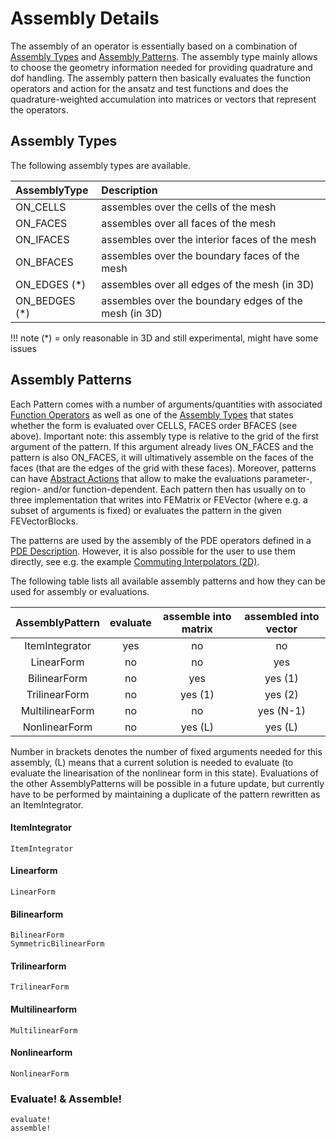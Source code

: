 
# Assembly Details

The assembly of an operator is essentially based on a combination of [Assembly Types](@ref) and [Assembly Patterns](@ref). The assembly type mainly allows to choose the geometry information needed for providing quadrature and dof handling. The assembly pattern then basically evaluates the
function operators and action for the ansatz and test functions and does the quadrature-weighted accumulation into matrices or vectors that represent the operators.


## Assembly Types

The following assembly types are available.

| AssemblyType     | Description                                           |
| :--------------- | :---------------------------------------------------- |
| ON_CELLS         | assembles over the cells of the mesh                  |
| ON_FACES         | assembles over all faces of the mesh                  |
| ON_IFACES        | assembles over the interior faces of the mesh         |
| ON_BFACES        | assembles over the boundary faces of the mesh         |
| ON_EDGES (*)     | assembles over all edges of the mesh (in 3D)          |
| ON_BEDGES (*)    | assembles over the boundary edges of the mesh (in 3D) |

!!! note
    (*) = only reasonable in 3D and still experimental, might have some issues


## Assembly Patterns

Each Pattern comes with a number of arguments/quantities with associated [Function Operators](@ref) as well as one of the [Assembly Types](@ref) that states whether the form is evaluated over CELLS, FACES order BFACES (see above). Important note: this assembly type is relative to the grid of the first argument of the pattern. If this argument already lives ON_FACES and the pattern is also ON_FACES, it will ultimatively assemble on the faces of the faces (that are the edges of the grid with these faces). Moreover, patterns can have [Abstract Actions](@ref) that allow to make the evaluations parameter-, region- and/or function-dependent. Each pattern then has usually on to three implementation that writes into FEMatrix or FEVector (where e.g. a subset of arguments is fixed) or evaluates the pattern in the given FEVectorBlocks.

The patterns are used by the assembly of the PDE operators defined in a [PDE Description](@ref). However, it is also possible for the user to use them directly, see e.g. the example [Commuting Interpolators (2D)](@ref).

The following table lists all available assembly patterns and how they can be used for assembly or evaluations.


| AssemblyPattern    | evaluate | assemble into matrix | assembled into vector |
| :----------------: | :------: | :------------------: | :-------------------: |
| ItemIntegrator     |    yes   |          no          |           no          |
| LinearForm         |     no   |          no          |          yes          |
| BilinearForm       |     no   |         yes          |          yes (1)      |
| TrilinearForm      |     no   |         yes (1)      |          yes (2)      |
| MultilinearForm    |     no   |          no          |          yes (N-1)    |
| NonlinearForm      |     no   |         yes (L)      |          yes (L)      |

Number in brackets denotes the number of fixed arguments needed for this assembly, (L) means that a current solution is needed to evaluate (to evaluate the linearisation of the nonlinear form in this state).
Evaluations of the other AssemblyPatterns will be possible in a future update, but currently have to be performed by maintaining a duplicate of the pattern rewritten as an ItemIntegrator.


#### ItemIntegrator

```@docs
ItemIntegrator
```


#### Linearform

```@docs
LinearForm
```


#### Bilinearform

```@docs
BilinearForm
SymmetricBilinearForm
```

#### Trilinearform

```@autodocs
TrilinearForm
```

#### Multilinearform

```@docs
MultilinearForm
```

#### Nonlinearform

```@docs
NonlinearForm
```


### Evaluate! & Assemble!

```@docs
evaluate!
assemble!
```